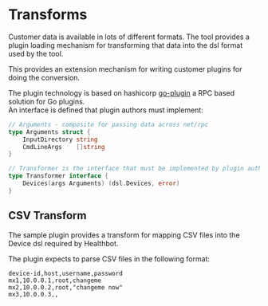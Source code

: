 # Transforms

Customer data is available in lots of different formats. The tool provides a plugin loading mechanism for transforming that data into the dsl format used by the tool.

This provides an extension mechanism for writing customer plugins for doing the conversion.

The plugin technology is based on hashicorp [go-plugin](https://github.com/hashicorp/go-plugin) a RPC based solution for Go plugins.  
An interface is defined that plugin authors must implement:

```go
// Arguments - composite for passing data across net/rpc
type Arguments struct {
	InputDirectory string
	CmdLineArgs    []string
}

// Transformer is the interface that must be implemented by plugin authors.
type Transformer interface {
	Devices(args Arguments) (dsl.Devices, error)
}
```

## CSV Transform

The sample plugin provides a transform for mapping CSV files into the Device dsl required by Healthbot.

The plugin expects to parse CSV files in the following format:

```csv
device-id,host,username,password
mx1,10.0.0.1,root,changeme
mx2,10.0.0.2,root,"changeme now"
mx3,10.0.0.3,,
```
